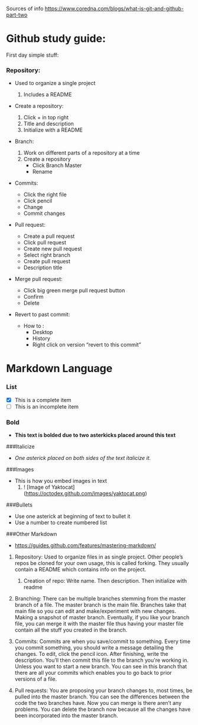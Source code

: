
Sources of info
https://www.coredna.com/blogs/what-is-git-and-github-part-two
# Github study guide:
First day simple stuff: 

### Repository:
*  Used to organize a single project
	1. Includes a README
*  Create a repository:
   1. Click + in top right
   2. Title and description
   3.	Initialize with a README
* Branch:
	1. Work on different parts of a repository at a time
	2. Create a repository
   		* Click Branch Master
   		* Rename
* Commits:
	*  Click the right file
	*  Click pencil
	*  Change
	*   Commit changes
* Pull request:
	* Create a pull request
	* Click pull request
	*  Create new pull request
	*  Select right branch
	*  Create pull request
	*   Description title
* Merge pull request:
	* Click big green merge pull request button
	*   Confirm
	*   Delete

* Revert to past commit:
	* How to :
		* Desktop
		* History
		* Right click on version “revert to this commit”

# Markdown Language
### List
* [x] This is a complete item
* [ ] This is an incomplete item

### Bold
* **This text is bolded due to two asterkicks placed around this text**

###Italicize
* *One asterick placed on both sides of the text italicize it.*

###Images
* This is how you embed images in text
	1. ! [Image of Yaktocat] (https://octodex.github.com/images/yaktocat.png)

###Bullets
* Use one asterick at beginning of text to bullet it
* Use a number to create numbered list

###Other Markdown
* https://guides.github.com/features/mastering-markdown/ 

1. Repository: Used to organize files in as single project. Other people’s repos be cloned for your own usage, this is called forking. They usually contain a README which contains info on the project.
	1. Creation of repo:
Write name. Then description. Then initialize with readme

2. Branching: There can be multiple branches stemming from the master branch of a file. The master branch is the main file. Branches take that main file so you can edit and make/experiment with new changes. Making a snapshot of master branch. Eventually, if you like your branch file, you can merge it with the master file thus having your master file contain all the stuff you created in the branch.

3. Commits: Commits are when you save/commit to something. Every time you commit something, you should write a message detailing the changes. To edit, click the pencil icon. After finishing, write the description. You’ll then commit this file to the branch you're working in. Unless you want to start a new branch. You can see in this branch that there are all your commits which enables you to go back to prior versions of a file.

4. Pull requests: You are proposing your branch changes to, most times, be pulled into the master branch. You can see the differences between the code the two branches have.
Now you can merge is there aren’t any problems. You can delete the branch now because all the changes have been incorporated into the master branch.
















